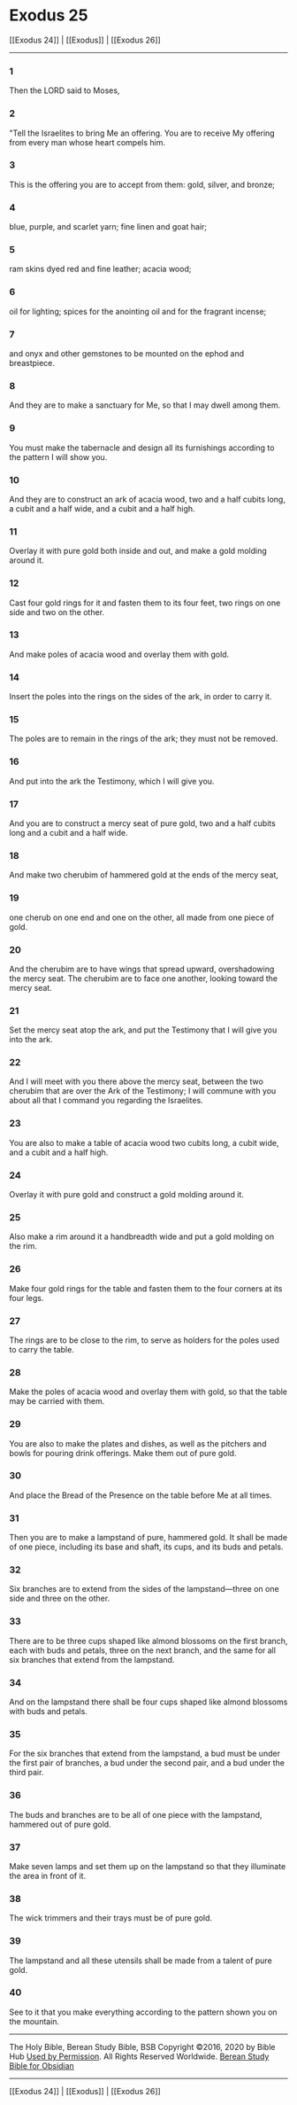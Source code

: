 # Exodus 25

[[Exodus 24]] | [[Exodus]] | [[Exodus 26]]

---

### 1
Then the LORD said to Moses,

### 2
"Tell the Israelites to bring Me an offering. You are to receive My offering from every man whose heart compels him.

### 3
This is the offering you are to accept from them: gold, silver, and bronze;

### 4
blue, purple, and scarlet yarn; fine linen and goat hair;

### 5
ram skins dyed red and fine leather; acacia wood;

### 6
oil for lighting; spices for the anointing oil and for the fragrant incense;

### 7
and onyx and other gemstones to be mounted on the ephod and breastpiece.

### 8
And they are to make a sanctuary for Me, so that I may dwell among them.

### 9
You must make the tabernacle and design all its furnishings according to the pattern I will show you.

### 10
And they are to construct an ark of acacia wood, two and a half cubits long, a cubit and a half wide, and a cubit and a half high.

### 11
Overlay it with pure gold both inside and out, and make a gold molding around it.

### 12
Cast four gold rings for it and fasten them to its four feet, two rings on one side and two on the other.

### 13
And make poles of acacia wood and overlay them with gold.

### 14
Insert the poles into the rings on the sides of the ark, in order to carry it.

### 15
The poles are to remain in the rings of the ark; they must not be removed.

### 16
And put into the ark the Testimony, which I will give you.

### 17
And you are to construct a mercy seat of pure gold, two and a half cubits long and a cubit and a half wide.

### 18
And make two cherubim of hammered gold at the ends of the mercy seat,

### 19
one cherub on one end and one on the other, all made from one piece of gold.

### 20
And the cherubim are to have wings that spread upward, overshadowing the mercy seat. The cherubim are to face one another, looking toward the mercy seat.

### 21
Set the mercy seat atop the ark, and put the Testimony that I will give you into the ark.

### 22
And I will meet with you there above the mercy seat, between the two cherubim that are over the Ark of the Testimony; I will commune with you about all that I command you regarding the Israelites.

### 23
You are also to make a table of acacia wood two cubits long, a cubit wide, and a cubit and a half high.

### 24
Overlay it with pure gold and construct a gold molding around it.

### 25
Also make a rim around it a handbreadth wide and put a gold molding on the rim.

### 26
Make four gold rings for the table and fasten them to the four corners at its four legs.

### 27
The rings are to be close to the rim, to serve as holders for the poles used to carry the table.

### 28
Make the poles of acacia wood and overlay them with gold, so that the table may be carried with them.

### 29
You are also to make the plates and dishes, as well as the pitchers and bowls for pouring drink offerings. Make them out of pure gold.

### 30
And place the Bread of the Presence on the table before Me at all times.

### 31
Then you are to make a lampstand of pure, hammered gold. It shall be made of one piece, including its base and shaft, its cups, and its buds and petals.

### 32
Six branches are to extend from the sides of the lampstand—three on one side and three on the other.

### 33
There are to be three cups shaped like almond blossoms on the first branch, each with buds and petals, three on the next branch, and the same for all six branches that extend from the lampstand.

### 34
And on the lampstand there shall be four cups shaped like almond blossoms with buds and petals.

### 35
For the six branches that extend from the lampstand, a bud must be under the first pair of branches, a bud under the second pair, and a bud under the third pair.

### 36
The buds and branches are to be all of one piece with the lampstand, hammered out of pure gold.

### 37
Make seven lamps and set them up on the lampstand so that they illuminate the area in front of it.

### 38
The wick trimmers and their trays must be of pure gold.

### 39
The lampstand and all these utensils shall be made from a talent of pure gold.

### 40
See to it that you make everything according to the pattern shown you on the mountain.

---

The Holy Bible, Berean Study Bible, BSB
Copyright ©2016, 2020 by Bible Hub
[Used by Permission](https://berean.bible/terms.htm). All Rights Reserved Worldwide.
[Berean Study Bible for Obsidian](https://github.com/gapmiss/berean-study-bible-for-obsidian)

---

[[Exodus 24]] | [[Exodus]] | [[Exodus 26]]

